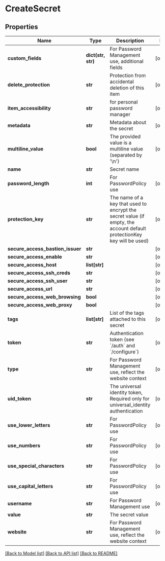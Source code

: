 # CreateSecret

## Properties
Name | Type | Description | Notes
------------ | ------------- | ------------- | -------------
**custom_fields** | **dict(str, str)** | For Password Management use, additional fields | [optional] 
**delete_protection** | **str** | Protection from accidental deletion of this item | [optional] 
**item_accessibility** | **str** | for personal password manager | [optional] 
**metadata** | **str** | Metadata about the secret | [optional] 
**multiline_value** | **bool** | The provided value is a multiline value (separated by &#39;\\n&#39;) | [optional] 
**name** | **str** | Secret name | 
**password_length** | **int** | For PasswordPolicy use | [optional] 
**protection_key** | **str** | The name of a key that used to encrypt the secret value (if empty, the account default protectionKey key will be used) | [optional] 
**secure_access_bastion_issuer** | **str** |  | [optional] 
**secure_access_enable** | **str** |  | [optional] 
**secure_access_host** | **list[str]** |  | [optional] 
**secure_access_ssh_creds** | **str** |  | [optional] 
**secure_access_ssh_user** | **str** |  | [optional] 
**secure_access_url** | **str** |  | [optional] 
**secure_access_web_browsing** | **bool** |  | [optional] 
**secure_access_web_proxy** | **bool** |  | [optional] 
**tags** | **list[str]** | List of the tags attached to this secret | [optional] 
**token** | **str** | Authentication token (see &#x60;/auth&#x60; and &#x60;/configure&#x60;) | [optional] 
**type** | **str** | For Password Management use, reflect the website context | [optional] 
**uid_token** | **str** | The universal identity token, Required only for universal_identity authentication | [optional] 
**use_lower_letters** | **str** | For PasswordPolicy use | [optional] 
**use_numbers** | **str** | For PasswordPolicy use | [optional] 
**use_special_characters** | **str** | For PasswordPolicy use | [optional] 
**use_capital_letters** | **str** | For PasswordPolicy use | [optional] 
**username** | **str** | For Password Management use | [optional] 
**value** | **str** | The secret value | 
**website** | **str** | For Password Management use, reflect the website context | [optional] 

[[Back to Model list]](../README.md#documentation-for-models) [[Back to API list]](../README.md#documentation-for-api-endpoints) [[Back to README]](../README.md)


